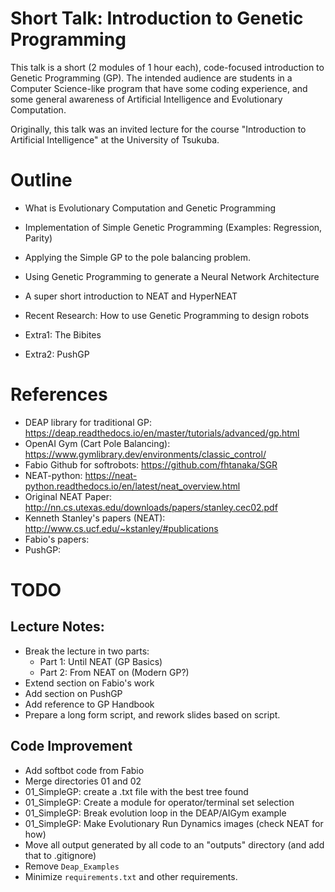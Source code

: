 # Short Talk: Introduction to Genetic Programming

This talk is a short (2 modules of 1 hour each), code-focused introduction to Genetic
Programming (GP). The intended audience are students in a Computer
Science-like program that have some coding experience, and some general
awareness of Artificial Intelligence and Evolutionary Computation.

Originally, this talk was an invited lecture for the course "Introduction to
Artificial Intelligence" at the University of Tsukuba.

# Outline
- What is Evolutionary Computation and Genetic Programming
- Implementation of Simple Genetic Programming (Examples: Regression, Parity)
- Applying the Simple GP to the pole balancing problem.
- Using Genetic Programming to generate a Neural Network Architecture
- A super short introduction to NEAT and HyperNEAT
- Recent Research: How to use Genetic Programming to design robots

- Extra1: The Bibites
- Extra2: PushGP

# References
- DEAP library for traditional GP: https://deap.readthedocs.io/en/master/tutorials/advanced/gp.html
- OpenAI Gym (Cart Pole Balancing): https://www.gymlibrary.dev/environments/classic_control/
- Fabio Github for softrobots: https://github.com/fhtanaka/SGR
- NEAT-python: https://neat-python.readthedocs.io/en/latest/neat_overview.html
- Original NEAT Paper: http://nn.cs.utexas.edu/downloads/papers/stanley.cec02.pdf
- Kenneth Stanley's papers (NEAT): http://www.cs.ucf.edu/~kstanley/#publications
- Fabio's papers:
- PushGP:


# TODO
## Lecture Notes:
- Break the lecture in two parts:
  - Part 1: Until NEAT (GP Basics)
  - Part 2: From NEAT on (Modern GP?)
- Extend section on Fabio's work
- Add section on PushGP
- Add reference to GP Handbook
- Prepare a long form script, and rework slides based on script.

## Code Improvement
- Add softbot code from Fabio
- Merge directories 01 and 02
- 01_SimpleGP: create a .txt file with the best tree found
- 01_SimpleGP: Create a module for operator/terminal set selection
- 01_SimpleGP: Break evolution loop in the DEAP/AIGym example
- 01_SimpleGP: Make Evolutionary Run Dynamics images (check NEAT for how)
- Move all output generated by all code to an "outputs" directory (and add that to .gitignore)
- Remove `Deap_Examples`
- Minimize `requirements.txt` and other requirements.
